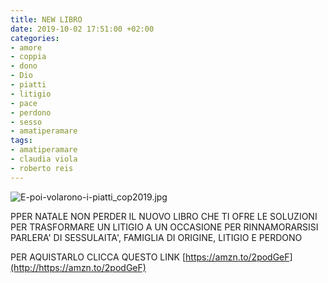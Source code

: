 ```yaml
---
title: NEW LIBRO
date: 2019-10-02 17:51:00 +02:00
categories:
- amore
- coppia
- dono
- Dio
- piatti
- litigio
- pace
- perdono
- sesso
- amatiperamare
tags:
- amatiperamare
- claudia viola
- roberto reis
---
```


![E-poi-volarono-i-piatti_cop2019.jpg](/uploads/E-poi-volarono-i-piatti_cop2019.jpg)

PPER NATALE NON PERDER IL NUOVO LIBRO CHE TI OFRE LE SOLUZIONI PER TRASFORMARE UN LITIGIO A UN OCCASIONE PER RINNAMORARSISI  PARLERA' DI SESSULAITA', FAMIGLIA DI ORIGINE, LITIGIO E PERDONO

PER AQUISTARLO CLICCA QUESTO LINK [https://amzn.to/2podGeF](http://https://amzn.to/2podGeF)